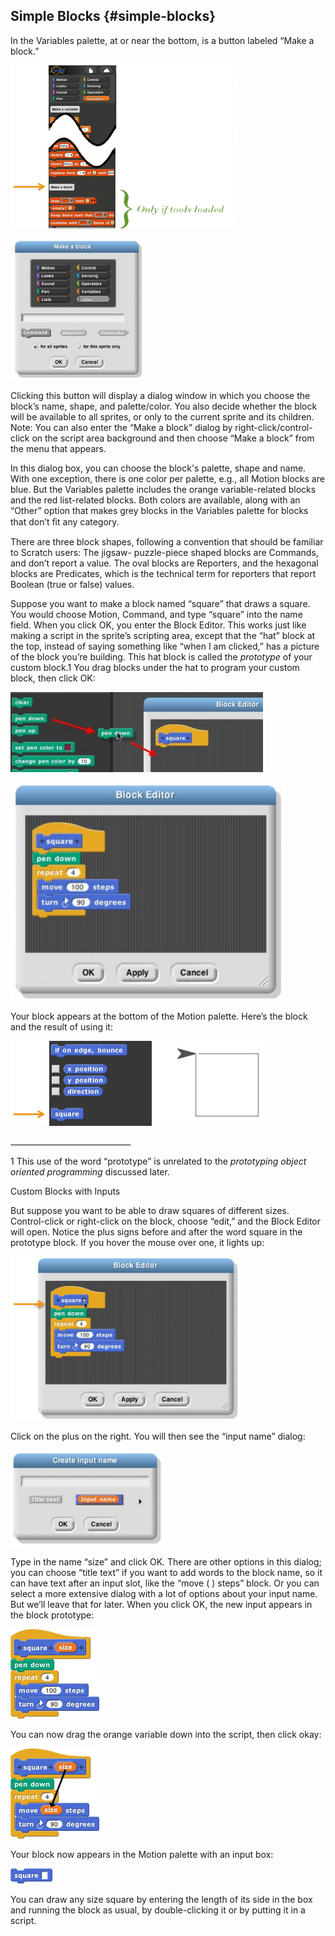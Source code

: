 ## Simple Blocks {#simple-blocks}

In the Variables palette, at or near the bottom, is a button labeled “Make a block.”

![image](SnapManual/Image_062.png)

![image](SnapManual/Image_063.jpg)

Clicking this button will display a dialog window in which you choose the block’s name, shape, and palette/color. You also decide whether the block will be available to all sprites, or only to the current sprite and its children. Note: You can also enter the “Make a block” dialog by right-click/control-click on the script area background and then choose “Make a block” from the menu that appears.

In this dialog box, you can choose the block's palette, shape and name. With one exception, there is one color per palette, e.g., all Motion blocks are blue. But the Variables palette includes the orange variable-related blocks and the red list-related blocks. Both colors are available, along with an “Other” option that makes grey blocks in the Variables palette for blocks that don’t ﬁt any category.

There are three block shapes, following a convention that should be familiar to Scratch users: The jigsaw- puzzle-piece shaped blocks are Commands, and don’t report a value. The oval blocks are Reporters, and the hexagonal blocks are Predicates, which is the technical term for reporters that report Boolean (true or false) values.

Suppose you want to make a block named “square” that draws a square. You would choose Motion, Command, and type “square” into the name field. When you click OK, you enter the Block Editor. This works just like making a script in the sprite’s scripting area, except that the “hat” block at the top, instead of saying something like “when I am clicked,” has a picture of the block you’re building. This hat block is called the _prototype_ of your custom block.1 You drag blocks under the hat to program your custom block, then click OK:

![image](SnapManual/Image_064.jpg)

![image](SnapManual/Image_065.jpg)

Your block appears at the bottom of the Motion palette. Here’s the block and the result of using it:

![image](SnapManual/Image_066.png)

![image](SnapManual/Image_067.png)

1 This use of the word “prototype” is unrelated to the _prototyping object oriented programming_ discussed later.

Custom Blocks with Inputs

But suppose you want to be able to draw squares of different sizes. Control-click or right-click on the block, choose “edit,” and the Block Editor will open. Notice the plus signs before and after the word square in the prototype block. If you hover the mouse over one, it lights up:

![image](SnapManual/Image_068.png)

Click on the plus on the right. You will then see the “input name” dialog:

![image](SnapManual/Image_069.jpg)

Type in the name “size” and click OK. There are other options in this dialog; you can choose “title text” if you want to add words to the block name, so it can have text after an input slot, like the “move ( ) steps” block. Or you can select a more extensive dialog with a lot of options about your input name. But we’ll leave that for later. When you click OK, the new input appears in the block prototype:

![image](SnapManual/Image_070.png)

You can now drag the orange variable down into the script, then click okay:

![image](SnapManual/Image_071.png)

Your block now appears in the Motion palette with an input box:

![image](SnapManual/Image_072.png)

You can draw any size square by entering the length of its side in the box and running the block as usual, by double-clicking it or by putting it in a script.